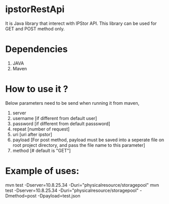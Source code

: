 # ipstorRestApi

It is Java library that interect with IPStor API. This library can be used for GET and POST method only.

# Dependencies
1. JAVA
2. Maven

# How to use it ? 
Below parameters need to be send when running it from maven,
1. server
2. username [if different from default user]
3. password [if different from default passsword]
4. repeat [number of request]
5. uri [uri after ipstor\]
6. payload [For post method, payload must be saved into a seperate file on root project directory, and pass the file name to this parameter]
7. method [# default is "GET"]

# Example of uses:

  mvn test -Dserver=10.8.25.34 -Duri="physicalresource/storagepool"
  mvn test -Dserver=10.8.25.34 -Duri="physicalresource/storagepool" -Dmethod=post -Dpayload=test.json
